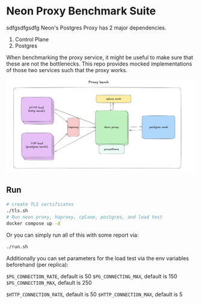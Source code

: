 # Neon Proxy Benchmark Suite
sdfgsdfgsdfg
Neon's Postgres Proxy has 2 major dependencies.
1. Control Plane
2. Postgres

When benchmarking the proxy service, it might be useful to make sure that these are not the bottlenecks. This repo provides mocked implementations of those two services such that the proxy works.

![Bench overview](bench.png)

## Run

```sh
# create TLS certificates
./tls.sh
# Run neon proxy, haproxy, cplane, postgres, and load test
docker compose up -d
```

Or you can simply run all of this with some report via:
```sh
./run.sh
```

Additionally you can set parameters for the load test via the env variables beforehand (per replica):

`$PG_CONNECTION_RATE`, default is 50
`$PG_CONNECTING_MAX`, default is 150
`$PG_CONNECTION_MAX`, default is 250

`$HTTP_CONNECTION_RATE`, default is 50
`$HTTP_CONNECTION_MAX`, default is 5
